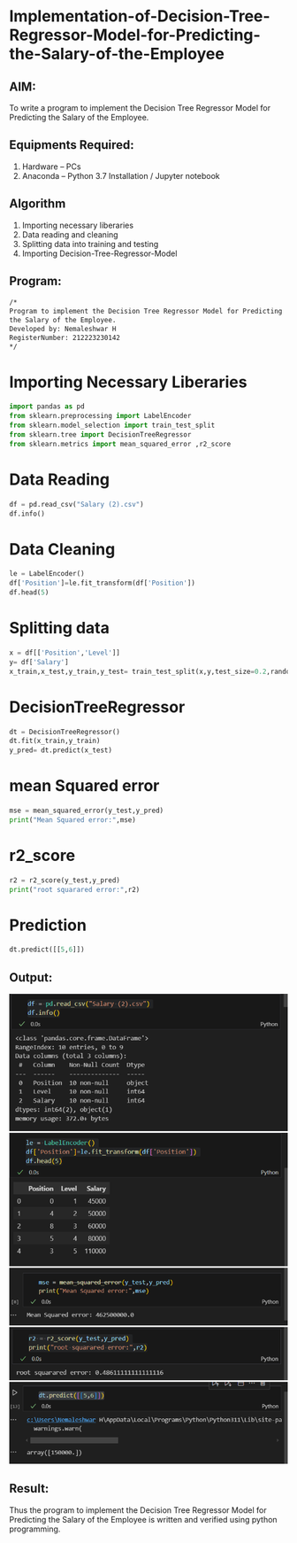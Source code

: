 # Implementation-of-Decision-Tree-Regressor-Model-for-Predicting-the-Salary-of-the-Employee

## AIM:
To write a program to implement the Decision Tree Regressor Model for Predicting the Salary of the Employee.

## Equipments Required:
1. Hardware – PCs
2. Anaconda – Python 3.7 Installation / Jupyter notebook

## Algorithm
1. Importing necessary liberaries
2. Data reading and cleaning
3. Splitting data into training and testing
4. Importing Decision-Tree-Regressor-Model

## Program:
```
/*
Program to implement the Decision Tree Regressor Model for Predicting the Salary of the Employee.
Developed by: Nemaleshwar H
RegisterNumber: 212223230142
*/
```
# Importing Necessary Liberaries
```py
import pandas as pd
from sklearn.preprocessing import LabelEncoder
from sklearn.model_selection import train_test_split
from sklearn.tree import DecisionTreeRegressor
from sklearn.metrics import mean_squared_error ,r2_score
```
# Data Reading
```py
df = pd.read_csv("Salary (2).csv")
df.info()
```
# Data Cleaning
```py
le = LabelEncoder()
df['Position']=le.fit_transform(df['Position'])
df.head(5)
```
# Splitting data 
```py
x = df[['Position','Level']]
y= df['Salary']
x_train,x_test,y_train,y_test= train_test_split(x,y,test_size=0.2,random_state=2)
```
# DecisionTreeRegressor
```py
dt = DecisionTreeRegressor()
dt.fit(x_train,y_train)
y_pred= dt.predict(x_test)
```
# mean Squared error
```py
mse = mean_squared_error(y_test,y_pred)
print("Mean Squared error:",mse)
```
# r2_score
```py
r2 = r2_score(y_test,y_pred)
print("root squarared error:",r2)
```
# Prediction
```py
dt.predict([[5,6]])
```

## Output:
![alt text](image1.png)
![alt text](image2.png)
![alt text](image3.png)
![alt text](image4.png)
![alt text](image5.png)



## Result:
Thus the program to implement the Decision Tree Regressor Model for Predicting the Salary of the Employee is written and verified using python programming.
